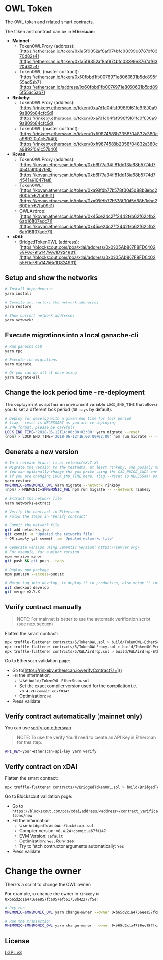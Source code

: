 # OWL Token
The OWL token and related smart contracts.

The token and contract can be in **Etherscan**:

* **Mainnet**:   
  * TokenOWLProxy (address): [https://etherscan.io/token/0x1a5f9352af8af974bfc03399e3767df6370d82e4](https://etherscan.io/token/0x1a5f9352af8af974bfc03399e3767df6370d82e4)
  * TokenOWL (master contract): [https://etherscan.io/token/0x60fbbd1fb0076971e8060631b5dd895f55ad5ab7](https://etherscan.io/address/0x60fbbd1fb0076971e8060631b5dd895f55ad5ab7)
* **Rinkeby**:
  * TokenOWLProxy (address): [https://rinkeby.etherscan.io/token/0xa7d1c04faf998f9161fc9f800a99a809b84cfc9d](https://rinkeby.etherscan.io/token/0xa7d1c04faf998f9161fc9f800a99a809b84cfc9d)
  * TokenOWL (master contract): [https://rinkeby.etherscan.io/token/0xff9874588b2358704832a380ca9892f0a1c57b40](https://rinkeby.etherscan.io/token/0xff9874588b2358704832a380ca9892f0a1c57b40)
* **Kovan**:
  * TokenOWLProxy (address): [https://kovan.etherscan.io/token/0xb6f77a34ff81dd13fa68b5774d74541a61047fe8](https://kovan.etherscan.io/token/0xb6f77a34ff81dd13fa68b5774d74541a61047fe8)
  * TokenOWL: [https://kovan.etherscan.io/token/0xa98fdb77b578f30d5d88b3ebc2600bfe67fa09d1](https://kovan.etherscan.io/token/0xa98fdb77b578f30d5d88b3ebc2600bfe67fa09d1)
  * OWLAirdrop: [https://kovan.etherscan.io/token/0x45ce24c27f2442feb62f62bfb26ab161f07adc71](https://kovan.etherscan.io/token/0x45ce24c27f2442feb62f62bfb26ab161f07adc71)
* **xDAI**:
  * BridgedTokenOWL (address): [https://blockscout.com/poa/xdai/address/0x0905Ab807F8FD040255F0cF8fa14756c1D824931](https://blockscout.com/poa/xdai/address/0x0905Ab807F8FD040255F0cF8fa14756c1D824931)


## Setup and show the networks
```bash
# Install dependencies
yarn install

# Compile and restore the network addresses
yarn restore

# Show current network addresses
yarn networks
```

## Execute migrations into a local ganache-cli
```bash
# Run ganache CLU
yarn rpc

# Execute the migrations
yarn migrate

# Or you can do all at once using
yarn migrate-all
```

## Change the lock period time - re-deployment
The deployment script has an environemt variable `LOCK_END_TIME` that 
allows you to set a different lock period (`30 days` by default).

```bash
# Deploy for develop with a given end time for lock period
# flag --reset is NECESSARY as you are re-deploying
# 24H format, please be careful!
LOCK_END_TIME='2018-06-12T16:00:00+02:00' yarn migrate --reset
(npm) > LOCK_END_TIME='2018-06-12T16:00:00+02:00' npm run migrate -- --reset
```

## Generate a new version
```bash
# In a release branch (i.e. release/vX.Y.X)
# Migrate the version to the testnets, at least rinkeby, and posibly mainnet
# You can optionally change the gas price using the GAS_PRICE_GWEI env variable
# if you are changing LOCK_END_TIME here, flag --reset is NECESSARY as you are re-deploying
yarn restore
MNEMONIC=$MNEMONIC_OWL yarn migrate --network rinkeby
(npm) > MNEMONIC=$MNEMONIC_OWL npm run migrate -- --network rinkeby

# Extract the network file
yarn networks-extract

# Verify the contract in Etherscan
# Folow the steps in "Verify contract"

# Commit the network file
git add networks.json
git commit -m 'Updated the networks file'
> OR simply git commit -am 'Updated networks file'

# Generate version using Semantic Version: https://semver.org/
# For example, for a minor version
npm version minor
git push && git push --tags

# Deploy npm package
npm publish --access=public

# Merge tag into develop, to deploy it to production, also merge it into master
git checkout develop
git merge vX.Y.X
```

## Verify contract manually
> NOTE: For mainnet is better to use the automatic verification script (see next section)

Flatten the smart contract:
```bash
npx truffle-flattener contracts/5/TokenOWL.sol > build/TokenOWL-EtherScan.sol
npx truffle-flattener contracts/5/TokenOWLProxy.sol > build/TokenOWLProxy-EtherScan.sol
npx truffle-flattener contracts/5/OWLAirdrop.sol > build/OWLAirdrop-EtherScan.sol
```

Go to Etherscan validation page:
* Go to[https://rinkeby.etherscan.io/verifyContract?a=]()
* Fill the information:
  * Use `build/TokenOWL-EtherScan.sol`
  * Set the exact compiler version used for the compilation i.e. `v0.4.24+commit.e67f0147`
  * Optimization: `No`
* Press validate

## Verify contract automatically (mainnet only)
You can use [verify-on-etherscan](https://www.npmjs.com/package/verify-on-etherscan)

> NOTE: To use the verify You'll need to create an API Key in Etherscan for this step.

```bash
API_KEY=your-etherscan-api-key yarn verify
```

## Verify contract on xDAI

Flatten the smart contract:
```bash
npx truffle-flattener contracts/4/BridgedTokenOWL.sol > build/BridgedTokenOWL-BlockScout.sol
```

Go to Blockscout validation page:
* Go to `https://blockscout.com/poa/xdai/address/<address>/contract_verifications/new`
* Fill the information:
  * Use `BridgedTokenOWL-BlockScout.sol`
  * Compiler version: `v0.4.24+commit.e67f0147`
  * EVM Version: `default`
  * Optimization: `Yes`, Runs `200`
  * Try to fetch contructor arguments automatically: `Yes`
* Press validate


# Change the owner
There's a script to change the OWL owner:

For example, to change the owner in `rinkeby` to `0xb65d2c1a4756ee857fca057ef561758b42277f5e`:
```bash
# Dry run 
MNEMONIC=$MNEMONIC_OWL yarn change-owner --owner 0xb65d2c1a4756ee857fca057ef561758b42277f5e --network rinkeby --dry-run

# Run the transaction
MNEMONIC=$MNEMONIC_OWL yarn change-owner --owner 0xb65d2c1a4756ee857fca057ef561758b42277f5e --network rinkeby
```

## License
[LGPL v3](./LICENSE)
